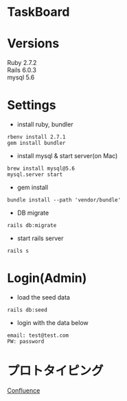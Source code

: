 # TaskBoard

# Versions
Ruby 2.7.2  
Rails 6.0.3  
mysql 5.6  

# Settings

- install ruby, bundler
```
rbenv install 2.7.1
gem install bundler
```

- install mysql & start server(on Mac)
```
brew install mysql@5.6
mysql.server start
```

- gem install 
```
bundle install --path 'vendor/bundle'
```

- DB migrate
```
rails db:migrate
```

- start rails server
```
rails s
```

# Login(Admin)
- load the seed data
```
rails db:seed
```
- login with the data below
```
email: test@test.com
PW: password
```



# プロトタイピング
[Confluence](https://confluence.rakuten-it.com/confluence/x/8RbQkg)
